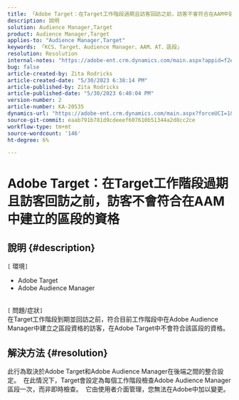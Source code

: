 ```yaml
---
title: 「Adobe Target：在Target工作階段過期且訪客回訪之前，訪客不會符合在AAM中建立的區段的資格」
description: 說明
solution: Audience Manager,Target
product: Audience Manager,Target
applies-to: "Audience Manager,Target"
keywords: 「KCS、Target、Audience Manager、AAM、AT、區段」
resolution: Resolution
internal-notes: "https://adobe-ent.crm.dynamics.com/main.aspx?appid=f2e74f34-7119-ea11-a811-000d3a5936c5&forceUCI=1&newWindow=true&pagetype=entityrecord&etn=knowledgearticle&id=45e8e885-2b47-e911-a952-000d3a34ebb5"
bug: false
article-created-by: Zita Rodricks
article-created-date: "5/30/2023 6:38:14 PM"
article-published-by: Zita Rodricks
article-published-date: "5/30/2023 6:40:04 PM"
version-number: 2
article-number: KA-20535
dynamics-url: "https://adobe-ent.crm.dynamics.com/main.aspx?forceUCI=1&pagetype=entityrecord&etn=knowledgearticle&id=0088281f-19ff-ed11-8f6e-6045bd0063aa"
source-git-commit: eaab791b781d9cdeeef607610b51344a2d8cc2ce
workflow-type: tm+mt
source-wordcount: '146'
ht-degree: 6%

---
```


# Adobe Target：在Target工作階段過期且訪客回訪之前，訪客不會符合在AAM中建立的區段的資格

## 說明 {#description}

`[` 環境`]` <br>
- Adobe Target
- Adobe Audience Manager

<br>`[` 問題/症狀`]` <br>
在Target工作階段到期並回訪之前，符合目前工作階段中在Adobe Audience Manager中建立之區段資格的訪客，在Adobe Target中不會符合該區段的資格。


## 解決方法 {#resolution}


此行為取決於Adobe Target和Adobe Audience Manager在後端之間的整合設定。  在此情況下，Target會設定為每個工作階段檢查Adobe Audience Manager區段一次，而非即時檢查。  它由使用者介面管理，您無法在Adobe中加以變更。
